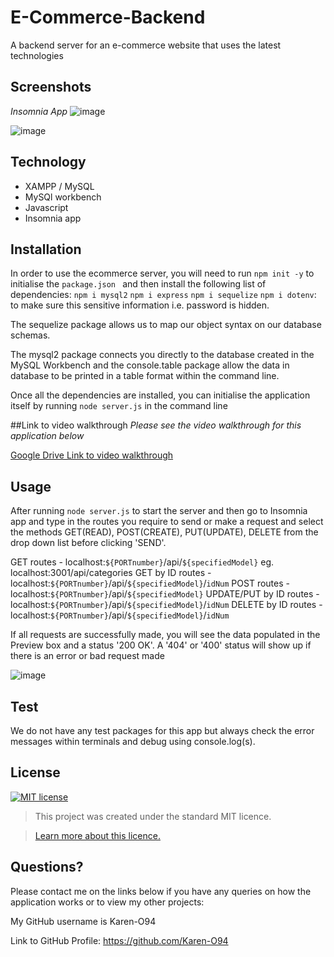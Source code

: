 # E-Commerce-Backend
A backend server for an e-commerce website that uses the latest technologies

## Screenshots
*Insomnia App*
![image](https://user-images.githubusercontent.com/74797740/111865021-5de1ae80-895c-11eb-8b2b-520d852396a3.png)

![image](https://user-images.githubusercontent.com/74797740/111865037-7baf1380-895c-11eb-8f4f-105ac7c777ab.png)

## Technology
* XAMPP / MySQL
* MySQl workbench
* Javascript
* Insomnia app

## Installation
In order to use the ecommerce server, you will need to run `npm init -y` to initialise the `package.json ` and then install the following list of dependencies:
`npm i mysql2`
`npm i express`
`npm i sequelize`
`npm i dotenv`: to make sure this sensitive information i.e. password is hidden. 

The sequelize package allows us to map our object syntax on our database schemas. 

The mysql2 package connects you directly to the database created in the MySQL Workbench and the console.table package allow the data in database to be printed in a table format within the command line. 

Once all the dependencies are installed, you can initialise the application itself by running `node server.js` in the command line

##Link to video walkthrough
*Please see the video walkthrough for this application below*

[Google Drive Link to video walkthrough](https://drive.google.com/file/d/1CN6Mg8UYk5xjRHbdQTDy-Zs6cGJrJ5tp/view?usp=sharing)

## Usage 
After running `node server.js` to start the server and then go to Insomnia app and type in the routes you require to send or make a request and select the methods GET(READ), POST(CREATE), PUT(UPDATE), DELETE from the drop down list before clicking 'SEND'. 

GET routes - localhost:`${PORTnumber}`/api/`${specifiedModel}` eg. localhost:3001/api/categories
GET by ID routes - localhost:`${PORTnumber}`/api/`${specifiedModel}`/`idNum` 
POST routes - localhost:`${PORTnumber}`/api/`${specifiedModel}`
UPDATE/PUT by ID routes - localhost:`${PORTnumber}`/api/`${specifiedModel}`/`idNum`
DELETE by ID routes - localhost:`${PORTnumber}`/api/`${specifiedModel}`/`idNum`

If all requests are successfully made, you will see the data populated in the Preview box and a status '200 OK'. A '404' or '400' status will show up if there is an error or bad request made

![image](https://user-images.githubusercontent.com/74797740/111864983-2e32a680-895c-11eb-820e-ace2b95886ed.png)

## Test
We do not have any test packages for this app but always check the error messages within terminals and debug using console.log(s). 

## License
[![MIT license](https://img.shields.io/badge/License-MIT-blue.svg)](https://lbesson.mit-license.org/)

> This project was created under the standard MIT licence.

> [Learn more about this licence.](https://lbesson.mit-license.org/)


## Questions?

Please contact me on the links below if you have any queries on how the application works or to view my other projects:

My GitHub username is Karen-O94 

Link to GitHub Profile: https://github.com/Karen-O94